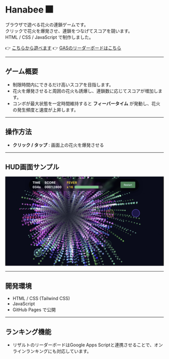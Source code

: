 # Hanabee 🎆

ブラウザで遊べる花火の連鎖ゲームです。  
クリックで花火を爆発させ、連鎖をつなげてスコアを競います。  
HTML / CSS / JavaScript で制作しました。

👉 [こちらから遊べます](https://samoyed130-zen.github.io/Hanabee/)
👉 [GASのリーダーボードはこちら](./gas)

---

## ゲーム概要
- 制限時間内にできるだけ高いスコアを目指します。
- 花火を爆発させると周囲の花火も誘爆し、連鎖数に応じてスコアが増加します。
- コンボが最大状態を一定時間維持すると **フィーバータイム** が発動し、花火の発生頻度と速度が上昇します。

---

## 操作方法
- **クリック / タップ** : 画面上の花火を爆発させる

---

## HUD画面サンプル

![HUD](assets/hud.png)

---

## 開発環境
- HTML / CSS (Tailwind CSS)
- JavaScript
- GitHub Pages で公開

---

## ランキング機能
- リザルトのリーダーボードはGoogle Apps Scriptと連携させることで、オンラインランキングにも対応しています。
